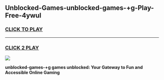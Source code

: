 
## Unblocked-Games-unblocked-games-+g-Play-Free-4ywul
<h3>
<a href="https://premium76.site?title=unblocked-games-+g&ref=18A1">CLICK TO PLAY</a></h3>
<hr>

<h3>
<a href="https://premium76.site?title=unblocked-games-+g&ref=18A1">CLICK 2 PLAY</a>
  
</h3>

<a href="https://premium76.site?title=unblocked-games-+g&ref=18A1"><img src="https://clearcache.store/games.png"></a>


**unblocked-games-+g games unblocked: Your Gateway to Fun and Accessible Online Gaming**
